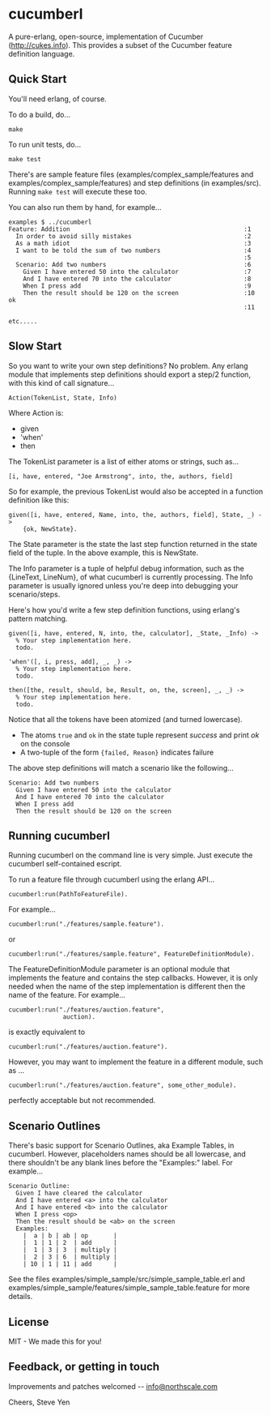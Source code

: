 # cucumberl

A pure-erlang, open-source, implementation of Cucumber
(http://cukes.info).  This provides a subset of the Cucumber feature
definition language.

## Quick Start

You'll need erlang, of course.

To do a build, do...

    make

To run unit tests, do...

    make test

There's are sample feature files (examples/complex_sample/features and
examples/complex_sample/features) and step definitions (in
examples/src). Running `make test` will execute these too.

You can also run them by hand, for example...

    examples $ ../cucumberl
    Feature: Addition                                                :1
      In order to avoid silly mistakes                               :2
      As a math idiot                                                :3
      I want to be told the sum of two numbers                       :4
                                                                     :5
      Scenario: Add two numbers                                      :6
        Given I have entered 50 into the calculator                  :7
        And I have entered 70 into the calculator                    :8
        When I press add                                             :9
        Then the result should be 120 on the screen                  :10   ok
                                                                     :11

    etc.....

## Slow Start

So you want to write your own step definitions?  No problem.  Any
erlang module that implements step definitions should export a step/2
function, with this kind of call signature...

    Action(TokenList, State, Info)

Where Action is:

- given
- 'when'
- then

The TokenList parameter is a list of either atoms or strings, such as...

    [i, have, entered, "Joe Armstrong", into, the, authors, field]

So for example, the previous TokenList would also be accepted in
a function definition like this:

    given([i, have, entered, Name, into, the, authors, field], State, _) ->
        {ok, NewState}.

The State parameter is the state the last step function returned in the state field of the tuple. In the above example, this is NewState.

The Info parameter is a tuple of helpful debug information, such as
the {LineText, LineNum}, of what cucumberl is currently processing.
The Info parameter is usually ignored unless you're deep into
debugging your scenario/steps.

Here's how you'd write a few step definition functions, using erlang's
pattern matching.

    given([i, have, entered, N, into, the, calculator], _State, _Info) ->
      % Your step implementation here.
      todo.

    'when'([, i, press, add], _, _) ->
      % Your step implementation here.
      todo.

    then([the, result, should, be, Result, on, the, screen], _, _) ->
      % Your step implementation here.
      todo.

Notice that all the tokens have been atomized (and turned lowercase).

- The atoms `true` and `ok` in the state tuple represent *success* and
  print *ok* on the console
- A two-tuple of the form `{failed, Reason}` indicates failure

The above step definitions will match a scenario like the following...

    Scenario: Add two numbers
      Given I have entered 50 into the calculator
      And I have entered 70 into the calculator
      When I press add
      Then the result should be 120 on the screen

## Running cucumberl

Running cucumberl on the command line is very simple. Just execute the
cucumberl self-contained escript.

To run a feature file through cucumberl using the erlang API...

    cucumberl:run(PathToFeatureFile).

For example...

    cucumberl:run("./features/sample.feature").

or

    cucumberl:run("./features/sample.feature", FeatureDefinitionModule).

The FeatureDefinitionModule parameter is an optional module that
implements the feature and contains the step callbacks.  However, it is
only needed when the name of the step implementation is different then
the name of the feature. For example...

    cucumberl:run("./features/auction.feature",
                   auction).

is exactly equivalent to

    cucumberl:run("./features/auction.feature").

However, you may want to implement the feature in a different module,
such as ...

    cucumberl:run("./features/auction.feature", some_other_module).

perfectly acceptable but not recommended.

## Scenario Outlines

There's basic support for Scenario Outlines, aka Example Tables, in
cucumberl.  However, placeholders names should be all lowercase, and
there shouldn't be any blank lines before the "Examples:" label.  For
example...

    Scenario Outline:
      Given I have cleared the calculator
      And I have entered <a> into the calculator
      And I have entered <b> into the calculator
      When I press <op>
      Then the result should be <ab> on the screen
      Examples:
        |  a | b | ab | op       |
        |  1 | 1 | 2  | add      |
        |  1 | 3 | 3  | multiply |
        |  2 | 3 | 6  | multiply |
        | 10 | 1 | 11 | add      |

See the files examples/simple_sample/src/simple_sample_table.erl and
examples/simple_sample/features/simple_sample_table.feature for more details.

## License

MIT - We made this for you!

## Feedback, or getting in touch

Improvements and patches welcomed -- info@northscale.com

Cheers,
Steve Yen


